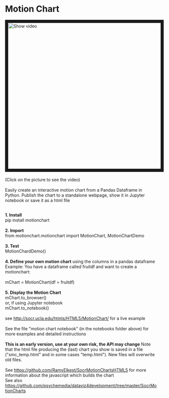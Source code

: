 # Motion Chart
<a href="http://www.youtube.com/watch?feature=player_embedded&v=JkpbY08swyA" target="_blank"><img src="http://img.youtube.com/vi/JkpbY08swyA/0.jpg" alt="Show video" width="720" height="480" border="10" /></a>
<BR><BR>
(Click on the picture to see the video)
<BR><BR>
Easily create an interactive motion chart from a Pandas Dataframe in Python. Publish the chart to a standalone webpage, show it in Jupyter notebook or save it as a html file
<BR><BR>

**1. Install**<BR>
pip install motionchart
<BR><BR>
**2. Import**<BR>
from motionchart.motionchart import MotionChart, MotionChartDemo<BR>
<BR>
**3. Test**<BR>
MotionChardDemo()<BR>
<BR>
**4. Define your own motion chart** using the columns in a pandas dataframe<BR>
Example: You have a dataframe called fruitdf and want to create a motionchart:<BR>
<BR>
mChart = MotionChart(df = fruitdf)
<BR><BR>
**5. Display the Motion Chart**<BR>
mChart.to_browser()<BR>
or, if using Jupyter notebook<BR>
mChart.to_notebook()
<BR><BR>
see http://socr.ucla.edu/htmls/HTML5/MotionChart/ for a live example
<BR><BR>
See the file "motion chart notebook" (in the notebooks folder above) for more examples and detailed instructions
<BR><BR>
**This is an early version, use at your own risk, the API may change**
Note that the html file producing the (last) chart you show is saved in a file ("smc_temp.html" and in some cases "temp.html"). New files will overwrite old files.
<BR><BR>
See https://github.com/RamyElkest/SocrMotionChartsHTML5 for more information about the javascript which builds the chart<BR>
See also https://github.com/psychemedia/dataviz4development/tree/master/SocrMotionCharts
